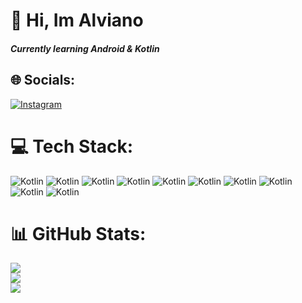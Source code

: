 # 👋 Hi, Im Alviano
##### Currently learning Android & Kotlin 



## 🌐 Socials:
[![Instagram](https://img.shields.io/badge/Instagram-%23E4405F.svg?logo=Instagram&logoColor=white)](https://instagram.com/mdalviano) 



# 💻 Tech Stack:
![Kotlin](https://img.shields.io/badge/kotlin-%237F52FF.svg?style=for-the-badge&logo=kotlin&logoColor=white) ![Kotlin](https://img.shields.io/badge/kotlin-%237F52FF.svg?style=for-the-badge&logo=kotlin&logoColor=white) ![Kotlin](https://img.shields.io/badge/kotlin-%237F52FF.svg?style=for-the-badge&logo=kotlin&logoColor=white) ![Kotlin](https://img.shields.io/badge/kotlin-%237F52FF.svg?style=for-the-badge&logo=kotlin&logoColor=white) ![Kotlin](https://img.shields.io/badge/kotlin-%237F52FF.svg?style=for-the-badge&logo=kotlin&logoColor=white) ![Kotlin](https://img.shields.io/badge/kotlin-%237F52FF.svg?style=for-the-badge&logo=kotlin&logoColor=white) ![Kotlin](https://img.shields.io/badge/kotlin-%237F52FF.svg?style=for-the-badge&logo=kotlin&logoColor=white) ![Kotlin](https://img.shields.io/badge/kotlin-%237F52FF.svg?style=for-the-badge&logo=kotlin&logoColor=white) ![Kotlin](https://img.shields.io/badge/kotlin-%237F52FF.svg?style=for-the-badge&logo=kotlin&logoColor=white) ![Kotlin](https://img.shields.io/badge/kotlin-%237F52FF.svg?style=for-the-badge&logo=kotlin&logoColor=white) 


# 📊 GitHub Stats:
![](https://github-readme-stats.vercel.app/api?username=MDAlviano&theme=dark&hide_border=false&include_all_commits=true&count_private=true)<br/>
![](https://github-readme-streak-stats.herokuapp.com/?user=MDAlviano&theme=dark&hide_border=false)<br/>
![](https://github-readme-stats.vercel.app/api/top-langs/?username=MDAlviano&theme=dark&hide_border=false&include_all_commits=false&count_private=false&layout=compact)

<!-- Proudly created with GPRM ( https://gprm.itsvg.in ) -->

<!-- Proudly created with GPRM ( https://gprm.itsvg.in ) -->
<!-- Proudly created with GPRM ( https://gprm.itsvg.in ) -->

<!-- Proudly created with GPRM ( https://gprm.itsvg.in ) -->

<!-- Proudly created with GPRM ( https://gprm.itsvg.in ) -->

<!---
MDAlviano/MDAlviano is a ✨ special ✨ repository because its `README.md` (this file) appears on your GitHub profile.
You can click the Preview link to take a look at your changes.
--->
